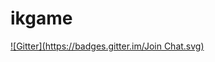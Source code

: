 # ikgame
[![Gitter](https://badges.gitter.im/Join Chat.svg)](https://gitter.im/mpz/ikgame?utm_source=badge&utm_medium=badge&utm_campaign=pr-badge&utm_content=badge)